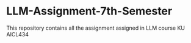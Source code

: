 # LLM-Assignment-7th-Semester
This repository contains all the assignment assigned in LLM course KU AICL434
